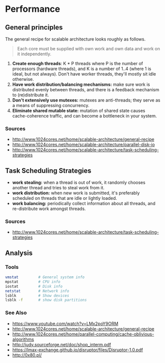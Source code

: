 # Performance

## General principles
The general recipe for scalable architecture looks roughly as follows.

> Each core must be supplied with own work and own data and work on it
> independently.

1. __Create enough threads__: K * P threads where P is the number of processors
   (hardware threads), and K is a number of 1..4 (where 1 is ideal, but not
   always). Don't have worker threads, they'll mostly sit idle otherwise.
2. __Have work distribution/balancing mechanisms:__ make sure work is
   distributed evenly between threads, and there is a feedback mechanism to
   (re)distribute it.
3. __Don't extensively use mutexes:__ mutexes are anti-threads; they serve as a
   means of suppressing concurrency.
4. __Eliminate shared mutable state:__ mutation of shared state causes
   cache-coherence traffic, and can become a bottleneck in your system.

### Sources
- http://www.1024cores.net/home/scalable-architecture/general-recipe
- http://www.1024cores.net/home/scalable-architecture/parallel-disk-io
- http://www.1024cores.net/home/scalable-architecture/task-scheduling-strategies

## Task Scheduling Strategies
- __work stealing:__ when a thread is out of work, it randomly chooses another
  thread and tries to steal work from it.
- __work distribution:__ when new work is submitted, it's preferably scheduled
  on threads that are idle or lightly loaded.
- __work balancing:__ periodically collect information about all threads, and
    re-distribute work amongst threads.

### Sources
- http://www.1024cores.net/home/scalable-architecture/task-scheduling-strategies

## Analysis
### Tools
```sh
vmstat         # General system info
mpstat         # CPU info
iostat         # Disk info
netstat        # Network info
lsblk          # Show devices
lsblk -f       # show disk partitions
```

### See Also
- https://www.youtube.com/watch?v=LMx2poY9ORM
- http://www.1024cores.net/home/scalable-architecture/general-recipe
- http://www.1024cores.net/home/parallel-computing/cache-oblivious-algorithms
- http://judy.sourceforge.net/doc/shop_interm.pdf
- https://lmax-exchange.github.io/disruptor/files/Disruptor-1.0.pdf
- http://0x80.pl/
